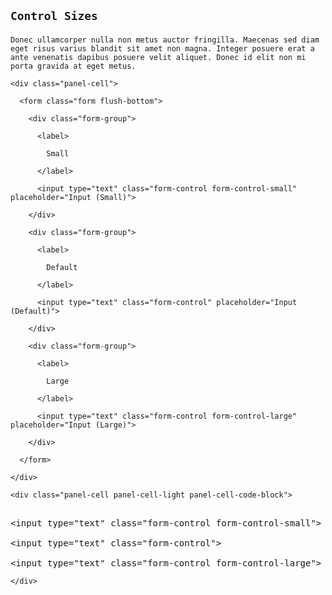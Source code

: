 <!-- =================================================
BEGIN: Form Control Sizes
================================================== -->

<section id="forms-controls-sizes">

  <h1>

    Control Sizes

  </h1>

  <p>

    Donec ullamcorper nulla non metus auctor fringilla. Maecenas sed diam eget risus varius blandit sit amet non magna. Integer posuere erat a ante venenatis dapibus posuere velit aliquet. Donec id elit non mi porta gravida at eget metus.

  </p>

  <div class="panel flush-bottom">

    <div class="panel-cell">

      <form class="form flush-bottom">

        <div class="form-group">

          <label>

            Small

          </label>

          <input type="text" class="form-control form-control-small" placeholder="Input (Small)">

        </div>

        <div class="form-group">

          <label>

            Default

          </label>

          <input type="text" class="form-control" placeholder="Input (Default)">

        </div>

        <div class="form-group">

          <label>

            Large

          </label>

          <input type="text" class="form-control form-control-large" placeholder="Input (Large)">

        </div>

      </form>

    </div>

    <div class="panel-cell panel-cell-light panel-cell-code-block">

<pre class="prettyprint transparent flush lang-html">

&lt;input type="text" class="form-control form-control-small"&gt;

&lt;input type="text" class="form-control"&gt;

&lt;input type="text" class="form-control form-control-large"&gt;
</pre>
    </div>

  </div>

</section>

<!-- =================================================
END: Form Control Sizes
================================================== -->
